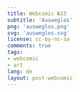```yaml
---
title: Webcomic №13
subtitle: 'Ausweglos'
png: 'ausweglos.png'
svg: 'ausweglos.svg'
license: cc-by-nc-sa
comments: true
tags:
- webcomic
- art
lang: de
layout: post-webcomic
---
```


